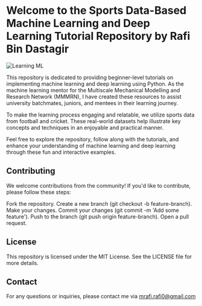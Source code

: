 # Welcome to the Sports Data-Based Machine Learning and Deep Learning Tutorial Repository by Rafi Bin Dastagir

<a>
  <img src="https://images.ctfassets.net/plii0v5gbc4s/2Z8bmd2uAUpvzZmdEzeeOj/8652c8b7d5c782d8e0311520ea1a65a0/machine-learning-ai-b2b.gif" alt="Learning ML">
</a>

This repository is dedicated to providing beginner-level tutorials on implementing machine learning and deep learning using Python. As the machine learning mentor for the Multiscale Mechanical Modelling and Research Network (MMMRN), I have created these resources to assist university batchmates, juniors, and mentees in their learning journey.

To make the learning process engaging and relatable, we utilize sports data from football and cricket. These real-world datasets help illustrate key concepts and techniques in an enjoyable and practical manner.

Feel free to explore the repository, follow along with the tutorials, and enhance your understanding of machine learning and deep learning through these fun and interactive examples.

## Contributing
We welcome contributions from the community! If you'd like to contribute, please follow these steps:

Fork the repository.
Create a new branch (git checkout -b feature-branch).
Make your changes.
Commit your changes (git commit -m 'Add some feature').
Push to the branch (git push origin feature-branch).
Open a pull request.

## License
This repository is licensed under the MIT License. See the LICENSE file for more details.

## Contact
For any questions or inquiries, please contact me via mrafi.rafi0@gmail.com





